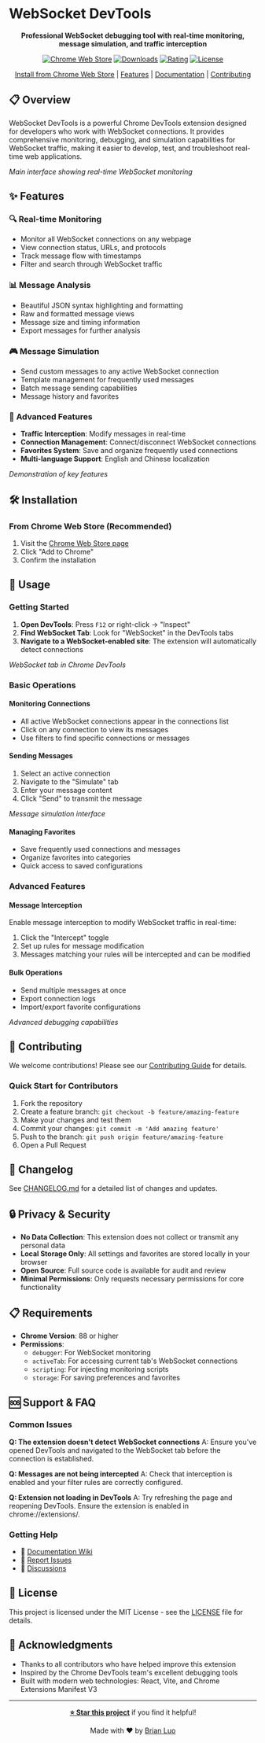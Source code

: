# WebSocket DevTools

<div align="center">

<!-- ![WebSocket DevTools Logo](./images/logo.png) -->
**Professional WebSocket debugging tool with real-time monitoring, message simulation, and traffic interception**

[![Chrome Web Store](https://img.shields.io/chrome-web-store/v/your-extension-id.svg)](https://chrome.google.com/webstore/detail/your-extension-id)
[![Downloads](https://img.shields.io/chrome-web-store/d/your-extension-id.svg)](https://chrome.google.com/webstore/detail/your-extension-id)
[![Rating](https://img.shields.io/chrome-web-store/rating/your-extension-id.svg)](https://chrome.google.com/webstore/detail/your-extension-id)
[![License](https://img.shields.io/badge/license-MIT-blue.svg)](./LICENSE)

[Install from Chrome Web Store](#installation) | [Features](#features) | [Documentation](#usage) | [Contributing](#contributing)

</div>

## 📋 Overview

WebSocket DevTools is a powerful Chrome DevTools extension designed for developers who work with WebSocket connections. It provides comprehensive monitoring, debugging, and simulation capabilities for WebSocket traffic, making it easier to develop, test, and troubleshoot real-time web applications.

<!-- ![Main Interface Screenshot](./images/main-interface.png) -->
*Main interface showing real-time WebSocket monitoring*

## ✨ Features

### 🔍 **Real-time Monitoring**
- Monitor all WebSocket connections on any webpage
- View connection status, URLs, and protocols
- Track message flow with timestamps
- Filter and search through WebSocket traffic

### 📊 **Message Analysis**
- Beautiful JSON syntax highlighting and formatting
- Raw and formatted message views
- Message size and timing information
- Export messages for further analysis

### 🎮 **Message Simulation**
- Send custom messages to any active WebSocket connection
- Template management for frequently used messages
- Batch message sending capabilities
- Message history and favorites

### 🚀 **Advanced Features**
- **Traffic Interception**: Modify messages in real-time
- **Connection Management**: Connect/disconnect WebSocket connections
- **Favorites System**: Save and organize frequently used connections
- **Multi-language Support**: English and Chinese localization

<!-- ![Features Demo](./images/features-demo.gif) -->
*Demonstration of key features*

## 🛠 Installation

### From Chrome Web Store (Recommended)
1. Visit the [Chrome Web Store page](https://chrome.google.com/webstore/detail/your-extension-id)
2. Click "Add to Chrome"
3. Confirm the installation


## 📖 Usage

### Getting Started

1. **Open DevTools**: Press `F12` or right-click → "Inspect"
2. **Find WebSocket Tab**: Look for "WebSocket" in the DevTools tabs
3. **Navigate to a WebSocket-enabled site**: The extension will automatically detect connections

<!-- ![Getting Started](./images/getting-started.png) -->
*WebSocket tab in Chrome DevTools*

### Basic Operations

#### Monitoring Connections
- All active WebSocket connections appear in the connections list
- Click on any connection to view its messages
- Use filters to find specific connections or messages

#### Sending Messages
1. Select an active connection
2. Navigate to the "Simulate" tab
3. Enter your message content
4. Click "Send" to transmit the message

<!-- ![Sending Messages](./images/send-message.png) -->
*Message simulation interface*

#### Managing Favorites
- Save frequently used connections and messages
- Organize favorites into categories
- Quick access to saved configurations

### Advanced Features

#### Message Interception
Enable message interception to modify WebSocket traffic in real-time:
1. Click the "Intercept" toggle
2. Set up rules for message modification
3. Messages matching your rules will be intercepted and can be modified

#### Bulk Operations
- Send multiple messages at once
- Export connection logs
- Import/export favorite configurations

<!-- ![Advanced Features](./images/advanced-features.png) -->
*Advanced debugging capabilities*

## 🤝 Contributing

We welcome contributions! Please see our [Contributing Guide](./CONTRIBUTING.md) for details.

### Quick Start for Contributors
1. Fork the repository
2. Create a feature branch: `git checkout -b feature/amazing-feature`
3. Make your changes and test them
4. Commit your changes: `git commit -m 'Add amazing feature'`
5. Push to the branch: `git push origin feature/amazing-feature`
6. Open a Pull Request

## 📝 Changelog

See [CHANGELOG.md](./CHANGELOG.md) for a detailed list of changes and updates.

## 🔒 Privacy & Security

- **No Data Collection**: This extension does not collect or transmit any personal data
- **Local Storage Only**: All settings and favorites are stored locally in your browser
- **Open Source**: Full source code is available for audit and review
- **Minimal Permissions**: Only requests necessary permissions for core functionality

## 📋 Requirements

- **Chrome Version**: 88 or higher
- **Permissions**: 
  - `debugger`: For WebSocket monitoring
  - `activeTab`: For accessing current tab's WebSocket connections
  - `scripting`: For injecting monitoring scripts
  - `storage`: For saving preferences and favorites

## 🆘 Support & FAQ

### Common Issues

**Q: The extension doesn't detect WebSocket connections**
A: Ensure you've opened DevTools and navigated to the WebSocket tab before the connection is established.

**Q: Messages are not being intercepted**
A: Check that interception is enabled and your filter rules are correctly configured.

**Q: Extension not loading in DevTools**
A: Try refreshing the page and reopening DevTools. Ensure the extension is enabled in chrome://extensions/.

### Getting Help
- 📖 [Documentation Wiki](https://github.com/law-chain-hot/websocket-devtools/wiki)
- 🐛 [Report Issues](https://github.com/law-chain-hot/websocket-devtools/issues)
- 💬 [Discussions](https://github.com/law-chain-hot/websocket-devtools/discussions)

## 📄 License

This project is licensed under the MIT License - see the [LICENSE](./LICENSE) file for details.

## 🙏 Acknowledgments

- Thanks to all contributors who have helped improve this extension
- Inspired by the Chrome DevTools team's excellent debugging tools
- Built with modern web technologies: React, Vite, and Chrome Extensions Manifest V3

---

<div align="center">

**[⭐ Star this project](https://github.com/law-chain-hot/websocket-devtools)** if you find it helpful!

Made with ❤️ by [Brian Luo](https://github.com/law-chain-hot)

</div> 